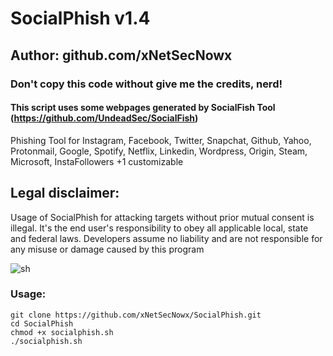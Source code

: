 # SocialPhish v1.4
## Author: github.com/xNetSecNowx
### Don't copy this code without give me the credits, nerd! 
#### This script uses some webpages generated by SocialFish Tool (https://github.com/UndeadSec/SocialFish)


Phishing Tool for Instagram, Facebook, Twitter, Snapchat, Github, Yahoo, Protonmail, Google, Spotify, Netflix, Linkedin, Wordpress, Origin, Steam, Microsoft, InstaFollowers +1 customizable

## Legal disclaimer:
Usage of SocialPhish for attacking targets without prior mutual consent is illegal. It's the end user's responsibility to obey all applicable local, state and federal laws. Developers assume no liability and are not responsible for any misuse or damage caused by this program 

![sh](https://image.ibb.co/jVp4M8/Kazam_screenshot_00000.png)

### Usage:
```
git clone https://github.com/xNetSecNowx/SocialPhish.git
cd SocialPhish
chmod +x socialphish.sh
./socialphish.sh

